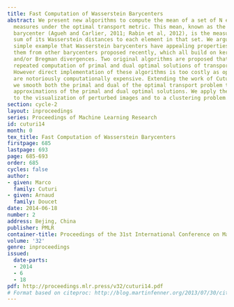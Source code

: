 ```yaml
---
title: Fast Computation of Wasserstein Barycenters
abstract: We present new algorithms to compute the mean of a set of N empirical probability
  measures under the optimal transport metric. This mean, known as the Wasserstein
  barycenter (Agueh and Carlier, 2011; Rabin et al, 2012), is the measure that minimizes the
  sum of its Wasserstein distances to each element in that set. We argue through a
  simple example that Wasserstein barycenters have appealing properties that differentiate
  them from other barycenters proposed recently, which all build on kernel smoothing
  and/or Bregman divergences. Two original algorithms are proposed that require the
  repeated computation of primal and dual optimal solutions of transport problems.
  However direct implementation of these algorithms is too costly as optimal transports
  are notoriously computationally expensive. Extending the work of Cuturi (2013),
  we smooth both the primal and dual of the optimal transport problem to recover fast
  approximations of the primal and dual optimal solutions. We apply these algorithms
  to the visualization of perturbed images and to a clustering problem.
section: cycle-2
layout: inproceedings
series: Proceedings of Machine Learning Research
id: cuturi14
month: 0
tex_title: Fast Computation of Wasserstein Barycenters
firstpage: 685
lastpage: 693
page: 685-693
order: 685
cycles: false
author:
- given: Marco
  family: Cuturi
- given: Arnaud
  family: Doucet
date: 2014-06-18
number: 2
address: Bejing, China
publisher: PMLR
container-title: Proceedings of the 31st International Conference on Machine Learning
volume: '32'
genre: inproceedings
issued:
  date-parts:
  - 2014
  - 6
  - 18
pdf: http://proceedings.mlr.press/v32/cuturi14.pdf
# Format based on citeproc: http://blog.martinfenner.org/2013/07/30/citeproc-yaml-for-bibliographies/
---
```

